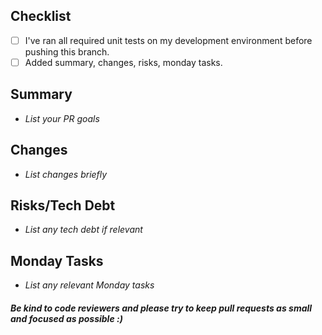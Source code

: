 ## Checklist
- [ ] I've ran all required unit tests on my development environment before pushing this branch.
- [ ] Added summary, changes, risks, monday tasks.

## Summary
- _List your PR goals_

## Changes
- _List changes briefly_

## Risks/Tech Debt
- _List any tech debt if relevant_

## Monday Tasks
- _List any relevant Monday tasks_

##### Be kind to code reviewers and please try to keep pull requests as small and focused as possible :)
